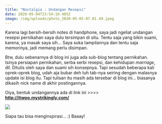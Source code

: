 ```yaml
---
title: "Nostalgia : Undangan Resepsi"
date: 2020-05-04T23:54:19.485Z
image: /img/uploads/photo_2020-05-05-07.01.49.jpeg
---
```

Karena lagi bersih-bersih notes di handphone, saya jadi ngeliat undangan resepsi pernikahan saya dulu tersimpan di situ. Tentu saja yang bikin suami, karena, ya masak saya sih... Saya suka tampilannya dan tentu saja memorinya, jadi memang perlu disimpan. 

Btw, dulu sebenarnya di blog ini juga ada sub-blog tentang pernikahan. Isinya persiapan pernikahan, serba serbi resepsi, dan kehidupan *marriage*, dll. Ditulis oleh saya dan suami sih konsepnya. Tapi sesudah beberapa kali oprek-oprek blog, udah aja bubar deh tuh tab-nya seiring dengan malasnya update isi blog itu. Tapi tulisan itu masih ada tersebar di blog ini... biasanya dikasih nick name di akhir postingannya. 

Oiya, bentuk undangannya ada di link ini >>>> **http://itwoo.mystrikingly.com/** 

![](/img/uploads/photo_2020-05-05-07.01.49.jpeg)

Siapa tau bisa menginspirasi... :) Baaay!